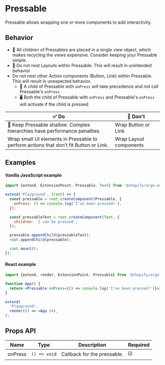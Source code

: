 # Pressable

Pressable allows wrapping one or more components to add interactivity.

## Behavior

- 📱 All children of Pressables are placed in a single view object, which makes recycling the views expensive. Consider keeping your Pressable simple.
- 📱 Do not nest Layouts within Pressable. This will result in unintended behavior
- Do not nest other Action components (Button, Link) within Pressable. This will result in unexpected behavior.
  - 📱 A child of Pressable with `onPress` will take precedence and not call Pressable's `onPress`
  - 🖥 Both the child of Pressable with `onPress` and Pressable's `onPress` will activate if the child is pressed.

| ✅ Do                                                                                 | 🛑 Don't               |
| ------------------------------------------------------------------------------------- | ---------------------- |
| 📱 Keep Pressable shallow. Complex hierarchies have performance penalties             | Wrap Button or Link    |
| Wrap small UI elements in Pressable to perform actions that don’t fit Button or Link. | Wrap Layout components |

## Examples

#### Vanilla JavaScript example

```js
import {extend, ExtensionPoint, Pressable, Text} from '@shopify/argo-admin';

extend('Playground', (root) => {
  const pressable = root.createComponent(Pressable, {
    onPress: () => console.log('I’ve been pressed!'),
  });

  const pressableText = root.createComponent(Text, {
    children: 'I can be pressed',
  });

  pressable.appendChild(pressableText);
  root.appendChild(pressable);

  root.mount();
});
```

#### React example

```jsx
import {extend, render, ExtensionPoint, Pressable} from '@shopify/argo-admin-react';

function App() {
  return <Pressable onPress={() => console.log('I’ve been pressed!')}>I can be pressed</Pressable>;
}

extend(
  'Playground',
  render(() => <App />),
);
```

## Props API

| Name    | Type         | Description                 | Required |
| ------- | ------------ | --------------------------- | -------- |
| onPress | `() => void` | Callback for the pressable. | ☑️       |
